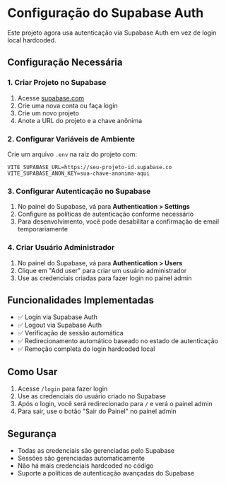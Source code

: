 # Configuração do Supabase Auth

Este projeto agora usa autenticação via Supabase Auth em vez de login local hardcoded.

## Configuração Necessária

### 1. Criar Projeto no Supabase

1. Acesse [supabase.com](https://supabase.com)
2. Crie uma nova conta ou faça login
3. Crie um novo projeto
4. Anote a URL do projeto e a chave anônima

### 2. Configurar Variáveis de Ambiente

Crie um arquivo `.env` na raiz do projeto com:

```env
VITE_SUPABASE_URL=https://seu-projeto-id.supabase.co
VITE_SUPABASE_ANON_KEY=sua-chave-anonima-aqui
```

### 3. Configurar Autenticação no Supabase

1. No painel do Supabase, vá para **Authentication > Settings**
2. Configure as políticas de autenticação conforme necessário
3. Para desenvolvimento, você pode desabilitar a confirmação de email temporariamente

### 4. Criar Usuário Administrador

1. No painel do Supabase, vá para **Authentication > Users**
2. Clique em "Add user" para criar um usuário administrador
3. Use as credenciais criadas para fazer login no painel admin

## Funcionalidades Implementadas

- ✅ Login via Supabase Auth
- ✅ Logout via Supabase Auth
- ✅ Verificação de sessão automática
- ✅ Redirecionamento automático baseado no estado de autenticação
- ✅ Remoção completa do login hardcoded local

## Como Usar

1. Acesse `/login` para fazer login
2. Use as credenciais do usuário criado no Supabase
3. Após o login, você será redirecionado para `/` e verá o painel admin
4. Para sair, use o botão "Sair do Painel" no painel admin

## Segurança

- Todas as credenciais são gerenciadas pelo Supabase
- Sessões são gerenciadas automaticamente
- Não há mais credenciais hardcoded no código
- Suporte a políticas de autenticação avançadas do Supabase
